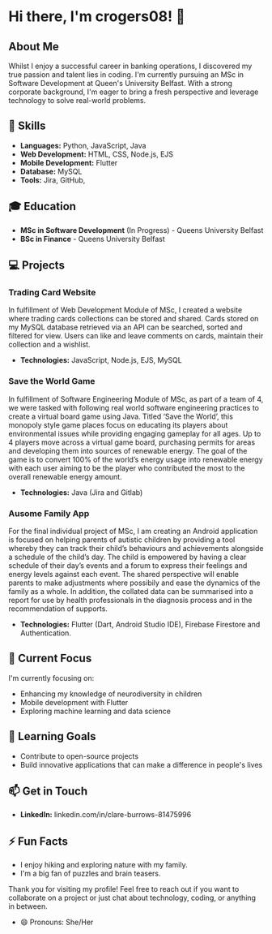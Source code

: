 # Hi there, I'm crogers08! 👋

## About Me

Whilst I enjoy a successful career in banking operations, I discovered my true passion and talent lies in coding. I'm currently pursuing an MSc in Software Development at Queen's University Belfast.
With a strong corporate background, I'm eager to bring a fresh perspective and leverage technology to solve real-world problems.

## 🌟 Skills

- **Languages:** Python, JavaScript, Java
- **Web Development:** HTML, CSS, Node.js, EJS
- **Mobile Development:** Flutter
- **Database:** MySQL
- **Tools:** Jira, GitHub, 

## 🎓 Education

- **MSc in Software Development** (In Progress) - Queens University Belfast
- **BSc in Finance** - Queens University Belfast

## 💻 Projects

### Trading Card Website
In fulfillment of Web Development Module of MSc, I created a website where trading cards collections can be stored and shared. Cards stored on my MySQL database retrieved via an API
can be searched, sorted and filtered for view. Users can like and leave comments on cards, maintain their collection and a wishlist. 

- **Technologies:** JavaScript, Node.js, EJS, MySQL

### Save the World Game
In fulfillment of Software Engineering Module of MSc, as part of a team of 4, we were tasked with following real world software engineering practices to create a 
virtual board game using Java. Titled ‘Save the World’, this monopoly style game places focus on educating its players about environmental issues while providing engaging gameplay for all 
ages. Up to 4 players move across a virtual game board, purchasing permits for areas and developing them into sources of renewable energy. The goal of the game is to convert 100% of 
the world’s energy usage into renewable energy with each user aiming to be the player who contributed the most to the overall renewable energy amount.
- **Technologies:** Java (Jira and Gitlab)

### Ausome Family App
For the final individual project of MSc, I am creating an Android application is focused on helping parents of autistic children by providing a tool whereby they can track
their child’s behaviours and achievements alongside a schedule of the child’s day. The child is empowered by having a clear schedule of their day’s events and a forum to express
their feelings and energy levels against each event. The shared perspective will enable parents to make adjustments where possibily and ease the dynamics of the family as a whole.
In addition, the collated data can be summarised into a report for use by health professionals in the diagnosis process and in the recommendation of supports.
- **Technologies:** Flutter (Dart, Android Studio IDE), Firebase Firestore and Authentication.

## 🔭 Current Focus

I'm currently focusing on:
- Enhancing my knowledge of neurodiversity in children
- Mobile development with Flutter
- Exploring machine learning and data science

## 🌱 Learning Goals

- Contribute to open-source projects
- Build innovative applications that can make a difference in people's lives

## 📫 Get in Touch

- **LinkedIn:** linkedin.com/in/clare-burrows-81475996


## ⚡ Fun Facts

- I enjoy hiking and exploring nature with my family.
- I'm a big fan of puzzles and brain teasers.


Thank you for visiting my profile! Feel free to reach out if you want to collaborate on a project or just chat about technology, coding, or anything in between.

- 😄 Pronouns: She/Her


<!---
crogers08/crogers08 is a ✨ special ✨ repository because its `README.md` (this file) appears on your GitHub profile.
You can click the Preview link to take a look at your changes.
--->
